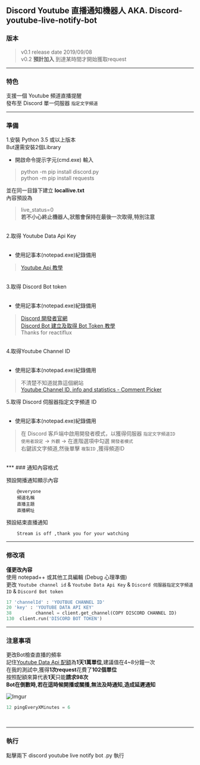 ## Discord Youtube 直播通知機器人 AKA. Discord-youtube-live-notify-bot

### 版本
> v0.1 release date 2019/09/08 <br>
> v0.2 **預計加入** 到達某時間才開始獲取request  <br>
***

### 特色
支援一個 Youtube 頻道直播提醒 <br>
發布至 Discord 單一伺服器 `指定文字頻道`<br>
***

### 準備
1.安裝 Python 3.5 或以上版本 <br>
But還需安裝2個Library<br>
* 開啟命令提示字元(cmd.exe) 輸入 <br>
> python -m pip install discord.py <br>
> python -m pip install requests <br>

並在同一目錄下建立 **locallive.txt** <br>
內容預設為<br>

> live_status=0 <br>
>**若不小心終止機器人,狀態會保持在最後一次取得,特別注意**


<br>
2.取得 Youtube Data Api Key  <br> 
<br>

* 使用記事本(notepad.exe)紀錄備用 <br> 

> [Youtube Api 教學](https://developers.google.com/youtube/v3/getting-started)<br> 

<br>
3.取得 Discord Bot token <br>
<br>

* 使用記事本(notepad.exe)紀錄備用 <br> 

> [Discord 開發者官網](https://discordapp.com/developers)<br> 
> [Discord Bot 建立及取得 Bot Token 教學](https://github.com/reactiflux/discord-irc/wiki/Creating-a-discord-bot-&-getting-a-token) <br> 
> Thanks for reactiflux <br>

<br>
4.取得Youtube Channel ID <br> 
<br>

* 使用記事本(notepad.exe)紀錄備用<br>
 
> 不清楚不知道就靠這個網站<br> 
> [Youtube Channel ID, info and statistics - Comment Picker ](https://commentpicker.com/youtube-channel-id.php)<br> 

5.取得 Discord 伺服器指定文字頻道 ID <br> 
<br>

* 使用記事本(notepad.exe)紀錄備用<br> 

> 在 Discord 客戶端中啟用開發者模式，以獲得伺服器 ` 指定文字頻道ID `  <br> 
> `使用者設定` -> `外觀` -> 在進階選項中勾選 `開發者模式 ` <br> 
> 右鍵該文字頻道,然後單擊 ` 複製ID ` ,獲得頻道ID <br> 
 <br>
***
### 通知內容格式

預設開播通知顯示內容 <br> 
        
        @everyone
        頻道名稱
        直播主題
        直播網址

預設結束直播通知 <br> 

        Stream is off ,thank you for your watching
***
### 修改項

**僅更改內容** <br>
使用 notepad++ 或其他工具編輯 (Debug 心理準備) <br>
更改 `Youtube channel id` & `Youtube Data Api Key` & `Discord 伺服器指定文字頻道ID` & `Discord Bot token` <br>

```python
17 'channelId' : 'YOUTBUE CHANNEL ID'
20 'key' : 'YOUTUBE DATA API KEY' 
38         channel = client.get_channel(COPY DISCORD CHANNEL ID)
130  client.run('DISCORD BOT TOKEN')
```
***
### 注意事項
更改Bot檢查直播的頻率 <br>
記住[Youtube Data Api 配額](https://developers.google.com/youtube/v3/getting-started#quota)為**1天1萬單位**,建議值在4~8分鐘一次 <br>
在我的測試中,獲得**1次request**花費了**102個單位** <br>
按照配額來算代表**1天**只能**請求98次** <br>
**Bot在倒數時,若在這時候開播或關播,無法及時通知,造成延遲通知**<br>

![Imgur](https://imgur.com/Zy0IrFB.jpg) <br>

```python
12 pingEveryXMinutes = 6  
```
<br>

***
### 執行
點擊兩下 discord youtube live notify bot .py 執行 <br> 
